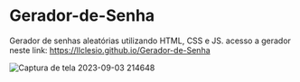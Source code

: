 # Gerador-de-Senha
Gerador de senhas aleatórias utilizando HTML, CSS e JS.
acesso a gerador neste link: https://llclesio.github.io/Gerador-de-Senha

![Captura de tela 2023-09-03 214648](https://github.com/llclesio/Gerador-de-Senha/assets/143753607/72e00b51-6f2c-45a2-915e-009c41eebfba)
